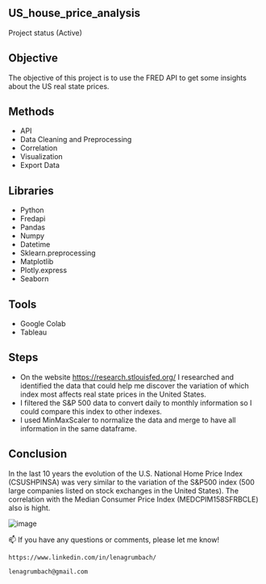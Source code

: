 ## US_house_price_analysis 
  Project status (Active)

## Objective
  The objective of this project is to use the FRED API to get some insights about the US real state prices.
  
## Methods
  - API
  - Data Cleaning and Preprocessing
  - Correlation
  - Visualization
  - Export Data
  
## Libraries 
  - Python
  - Fredapi
  - Pandas
  - Numpy
  - Datetime
  - Sklearn.preprocessing
  - Matplotlib
  - Plotly.express
  - Seaborn
    
## Tools
  - Google Colab
  - Tableau
  
## Steps
  - On the website https://research.stlouisfed.org/ I researched and identified the data that could help me discover the variation of which index most affects real state prices in the United States.
  - I filtered the S&P 500 data to convert daily to monthly information so I could compare this index to other indexes.
  - I used MinMaxScaler to normalize the data and merge to have all information in the same dataframe.

## Conclusion
  In the last 10 years the evolution of the U.S. National Home Price Index (CSUSHPINSA) was very similar to the variation of the S&P500 index (500 large companies listed on stock exchanges in the United States). The correlation with the Median Consumer Price Index (MEDCPIM158SFRBCLE) also is hight.
    
![image](https://user-images.githubusercontent.com/112282677/205683711-03de458b-5de9-4fa0-9ab4-e33918740321.png)


📫 If you have any questions or comments, please let me know!
    
    https://www.linkedin.com/in/lenagrumbach/
    
    lenagrumbach@gmail.com
